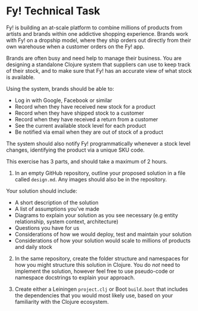 # Fy! Technical Task

Fy! is building an at-scale platform to combine millions of products from artists and brands within one addictive shopping experience. Brands work with Fy! on a dropship model, where they ship orders out directly from their own warehouse when a customer orders on the Fy! app.

Brands are often busy and need help to manage their business. You are designing a standalone Clojure system that suppliers can use to keep track of their stock, and to make sure that Fy! has an accurate view of what stock is available.

Using the system, brands should be able to:

 - Log in with Google, Facebook or similar
 - Record when they have received new stock for a product
 - Record when they have shipped stock to a customer
 - Record when they have received a return from a customer
 - See the current available stock level for each product
 - Be notified via email when they are out of stock of a product

The system should also notify Fy! programmatically whenever a stock level changes, identifying the product via a unique SKU code.

This exercise has 3 parts, and should take a maximum of 2 hours.

1. In an empty GitHub repository, outline your proposed solution in a file called `design.md`. Any images should also be in the repository.

Your solution should include:

 - A short description of the solution
 - A list of assumptions you’ve made
 - Diagrams to explain your solution as you see necessary (e.g entity relationship, system context, architecture)
 - Questions you have for us
 - Considerations of how we would deploy, test and maintain your solution
 - Considerations of how your solution would scale to millions of products and daily stock

2. In the same repository, create the folder structure and namespaces for how you might structure this solution in Clojure. You do *not* need to implement the solution, however feel free to use pseudo-code or namespace docstrings to explain your approach.

3. Create either a Leiningen `project.clj` or Boot `build.boot` that includes the dependencies that you would most likely use, based on your familiarity with the Clojure ecosystem.
